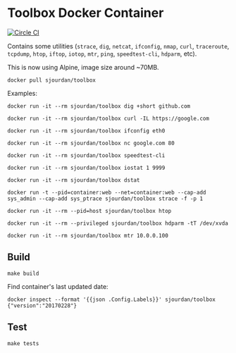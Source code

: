 # Toolbox Docker Container

[![Circle CI](https://circleci.com/gh/sjourdan/toolbox.svg?style=shield)](https://circleci.com/gh/sjourdan/toolbox)

Contains some utilities (`strace`, `dig`, `netcat`, `ifconfig`, `nmap`, `curl`, `traceroute`, `tcpdump`, `htop`, `iftop`, `iotop`, `mtr`, `ping`, `speedtest-cli`, `hdparm`, etc).

This is now using Alpine, image size around ~70MB.

    docker pull sjourdan/toolbox

Examples:

    docker run -it --rm sjourdan/toolbox dig +short github.com

    docker run -it --rm sjourdan/toolbox curl -IL https://google.com

    docker run -it --rm sjourdan/toolbox ifconfig eth0

    docker run -it --rm sjourdan/toolbox nc google.com 80

    docker run -it --rm sjourdan/toolbox speedtest-cli

    docker run -it --rm sjourdan/toolbox iostat 1 9999

    docker run -it --rm sjourdan/toolbox dstat

    docker run -t --pid=container:web --net=container:web --cap-add sys_admin --cap-add sys_ptrace sjourdan/toolbox strace -f -p 1

    docker run -it --rm --pid=host sjourdan/toolbox htop
    
    docker run -it --rm --privileged sjourdan/toolbox hdparm -tT /dev/xvda
    
    docker run -it --rm sjourdan/toolbox mtr 10.0.0.100

## Build

    make build

Find container's last updated date:

    docker inspect --format '{{json .Config.Labels}}' sjourdan/toolbox
    {"version":"20170228"}

## Test

    make tests
